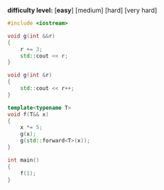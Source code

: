 **difficulty level:** [**easy**] [medium] [hard] [very hard]

```cpp
#include <iostream>

void g(int &&r)
{
    r += 3;
    std::cout << r;
}

void g(int &r)
{
    std::cout << r++;
}

template<typename T>
void f(T&& x)
{
    x *= 5;
    g(x);
    g(std::forward<T>(x));
}

int main()
{
    f(1);
}
```
